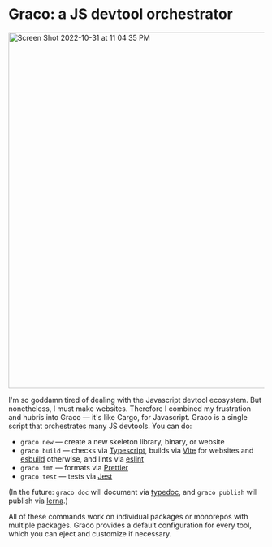 # Graco: a JS devtool orchestrator

<img width="700" alt="Screen Shot 2022-10-31 at 11 04 35 PM" src="https://user-images.githubusercontent.com/663326/199170700-60027b7f-dfaa-43d6-8afe-3296d8307727.png">

I'm so goddamn tired of dealing with the Javascript devtool ecosystem. But nonetheless, I must make websites. Therefore I combined my frustration and hubris into Graco &mdash; it's like Cargo, for Javascript. Graco is a single script that orchestrates many JS devtools. You can do:

* `graco new` &mdash; create a new skeleton library, binary, or website
* `graco build` &mdash; checks via [Typescript](https://www.typescriptlang.org/), builds via [Vite](https://vitejs.dev/) for websites and [esbuild](https://esbuild.github.io/) otherwise, and lints via [eslint](https://eslint.org/)
* `graco fmt` &mdash; formats via [Prettier](https://prettier.io/)
* `graco test` &mdash; tests via [Jest](https://jestjs.io/)

(In the future: `graco doc` will document via [typedoc](https://typedoc.org/), and `graco publish` will publish via [lerna](https://lerna.js.org/).)

All of these commands work on individual packages or monorepos with multiple packages. Graco provides a default configuration for every tool, which you can eject and customize if necessary.
